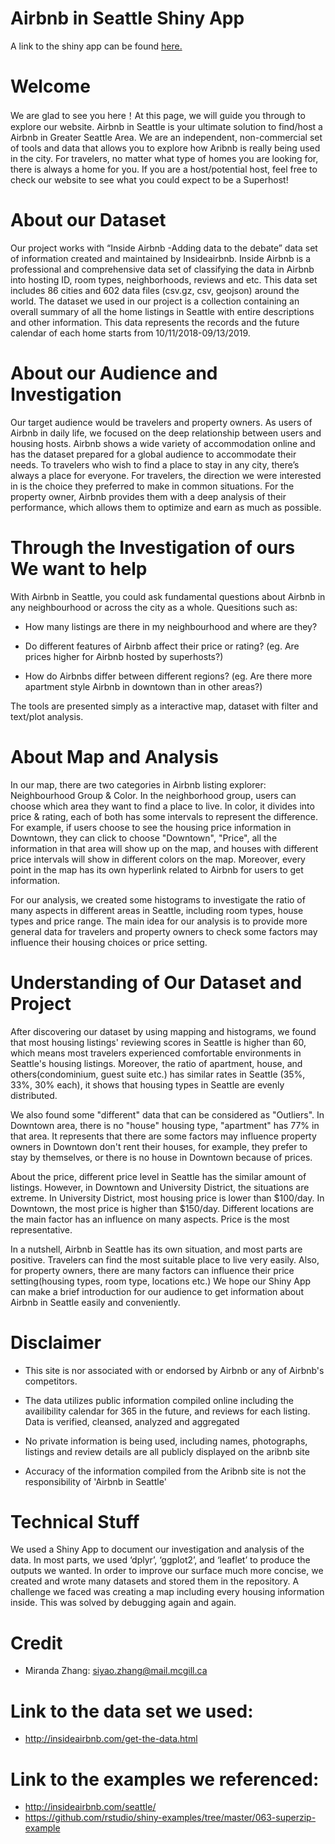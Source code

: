 # Airbnb in Seattle Shiny App

A link to the shiny app can be found [here.](https://lint272.shinyapps.io/Airbnb/)

# Welcome

We are glad to see you here！At this page, we will guide you through to explore our website. Airbnb in Seattle is your ultimate solution to find/host a Airbnb in Greater Seattle Area. We are an independent, non-commercial set of tools and data that allows you to explore how Aribnb is really being used in the city. For travelers, no matter what type of homes you are looking for, there is always a home for you. If you are a host/potential host, feel free to check our website to see what you could expect to be a Superhost!

# About our Dataset

Our project works with “Inside Airbnb -Adding data to the debate” data set of information created and maintained by Insideairbnb. Inside Airbnb is a professional and comprehensive data set of classifying the data in Airbnb into hosting ID, room types, neighborhoods, reviews and etc. This data set includes 86 cities and 602 data files (csv.gz, csv, geojson) around the world. The dataset we used in our project is a collection containing an overall summary of all the home listings in Seattle with entire descriptions and other information. This data represents the records and the future calendar of each home starts from 10/11/2018-09/13/2019.

# About our Audience and Investigation

Our target audience would be travelers and property owners. As users of Airbnb in daily life, we focused on the deep relationship between users and housing hosts. Airbnb shows a wide variety of accommodation online and has the dataset prepared for a global audience to accommodate their needs. To travelers who wish to find a place to stay in any city, there’s always a place for everyone. For travelers, the direction we were interested in is the choice they preferred to make in common situations.
For the property owner, Airbnb provides them with a deep analysis of their performance, which allows them to optimize and earn as much as possible.

# Through the Investigation of ours We want to help

With Airbnb in Seattle, you could ask fundamental questions about Airbnb in any neighbourhood or across the city as a whole. Quesitions such as:

* How many listings are there in my neighbourhood and where are they?

* Do different features of Airbnb affect their price or rating? (eg. Are prices higher for Airbnb hosted by superhosts?)

* How do Airbnbs differ between different regions? (eg. Are there more apartment style Airbnb in downtown than in other areas?)

The tools are presented simply as a interactive map, dataset with filter and text/plot analysis.

# About Map and Analysis

In our map, there are two categories in Airbnb listing explorer: Neighbourhood Group & Color. In the neighborhood group, users can choose which area they want to find a place to live. In color, it divides into price & rating, each of both has some intervals to represent the difference. For example, if users choose to see the housing price information in Downtown, they can click to choose "Downtown", "Price", all the information in that area will show up on the map, and houses with different price intervals will show in different colors on the map. Moreover, every point in the map has its own hyperlink related to Airbnb for users to get information.

For our analysis, we created some histograms to investigate the ratio of many aspects in different areas in Seattle, including room types, house types and price range. The main idea for our analysis is to provide more general data for travelers and property owners to check some factors may influence their housing choices or price setting.

# Understanding of Our Dataset and Project

After discovering our dataset by using mapping and histograms, we found that most housing listings' reviewing scores in Seattle is higher than 60, which means most travelers experienced comfortable environments in Seattle's housing listings. Moreover, the ratio of apartment, house, and others(condominium, guest suite etc.) has similar rates in Seattle (35%, 33%, 30% each), it shows that housing types in Seattle are evenly distributed.

We also found some "different" data that can be considered as "Outliers". In Downtown area, there is no "house" housing type, "apartment" has 77% in that area. It represents that there are some factors may influence property owners in Downtown don't rent their houses, for example, they prefer to stay by themselves, or there is no house in Downtown because of prices.

About the price, different price level in Seattle has the similar amount of listings. However, in Downtown and University District, the situations are extreme. In University District, most housing price is lower than $100/day. In Downtown, the most price is higher than $150/day. Different locations are the main factor has an influence on many aspects. Price is the most representative.

In a nutshell, Airbnb in Seattle has its own situation, and most parts are positive. Travelers can find the most suitable place to live very easily. Also, for property owners, there are many factors can influence their price setting(housing types, room type, locations etc.) We hope our Shiny App can make a brief introduction for our audience to get information about Airbnb in Seattle easily and conveniently.  

# Disclaimer

* This site is nor associated with or endorsed by Airbnb or any of Airbnb's competitors.

* The data utilizes public information compiled online including the availibility calendar for 365 in the future, and reviews for each listing. Data is verified, cleansed, analyzed and aggregated

* No private information is being used, including names, photographs, listings and review details are all publicly displayed on the aribnb site

* Accuracy of the information compiled from the Aribnb site is not the responsibility of 'Airbnb in Seattle'

# Technical Stuff

We used a Shiny App to document our investigation and analysis of the data. In most parts, we used ‘dplyr’, ‘ggplot2’, and ‘leaflet’ to produce the outputs we wanted. In order to improve our surface much more concise, we created and wrote many datasets and stored them in the repository.
A challenge we faced was creating a map including every housing information inside. This was solved by debugging again and again.

# Credit

* Miranda Zhang: siyao.zhang@mail.mcgill.ca


# Link to the data set we used:
* http://insideairbnb.com/get-the-data.html

# Link to the examples we referenced:
* http://insideairbnb.com/seattle/
* https://github.com/rstudio/shiny-examples/tree/master/063-superzip-example
